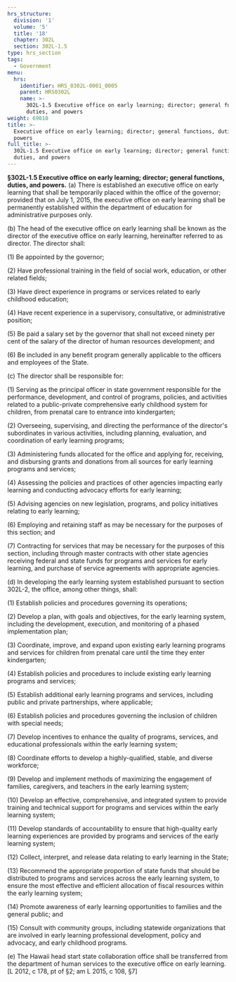 ```yaml
---
hrs_structure:
  division: '1'
  volume: '5'
  title: '18'
  chapter: 302L
  section: 302L-1.5
type: hrs_section
tags:
  - Government
menu:
  hrs:
    identifier: HRS_0302L-0001_0005
    parent: HRS0302L
    name: >-
      302L-1.5 Executive office on early learning; director; general functions,
      duties, and powers
weight: 69010
title: >-
  Executive office on early learning; director; general functions, duties, and
  powers
full_title: >-
  302L-1.5 Executive office on early learning; director; general functions,
  duties, and powers
---
```

**§302L-1.5 Executive office on early learning; director; general functions, duties, and powers.** (a) There is established an executive office on early learning that shall be temporarily placed within the office of the governor; provided that on July 1, 2015, the executive office on early learning shall be permanently established within the department of education for administrative purposes only.

(b) The head of the executive office on early learning shall be known as the director of the executive office on early learning, hereinafter referred to as director. The director shall:

(1) Be appointed by the governor;

(2) Have professional training in the field of social work, education, or other related fields;

(3) Have direct experience in programs or services related to early childhood education;

(4) Have recent experience in a supervisory, consultative, or administrative position;

(5) Be paid a salary set by the governor that shall not exceed ninety per cent of the salary of the director of human resources development; and

(6) Be included in any benefit program generally applicable to the officers and employees of the State.

(c) The director shall be responsible for:

(1) Serving as the principal officer in state government responsible for the performance, development, and control of programs, policies, and activities related to a public-private comprehensive early childhood system for children, from prenatal care to entrance into kindergarten;

(2) Overseeing, supervising, and directing the performance of the director's subordinates in various activities, including planning, evaluation, and coordination of early learning programs;

(3) Administering funds allocated for the office and applying for, receiving, and disbursing grants and donations from all sources for early learning programs and services;

(4) Assessing the policies and practices of other agencies impacting early learning and conducting advocacy efforts for early learning;

(5) Advising agencies on new legislation, programs, and policy initiatives relating to early learning;

(6) Employing and retaining staff as may be necessary for the purposes of this section; and

(7) Contracting for services that may be necessary for the purposes of this section, including through master contracts with other state agencies receiving federal and state funds for programs and services for early learning, and purchase of service agreements with appropriate agencies.

(d) In developing the early learning system established pursuant to section 302L-2, the office, among other things, shall:

(1) Establish policies and procedures governing its operations;

(2) Develop a plan, with goals and objectives, for the early learning system, including the development, execution, and monitoring of a phased implementation plan;

(3) Coordinate, improve, and expand upon existing early learning programs and services for children from prenatal care until the time they enter kindergarten;

(4) Establish policies and procedures to include existing early learning programs and services;

(5) Establish additional early learning programs and services, including public and private partnerships, where applicable;

(6) Establish policies and procedures governing the inclusion of children with special needs;

(7) Develop incentives to enhance the quality of programs, services, and educational professionals within the early learning system;

(8) Coordinate efforts to develop a highly-qualified, stable, and diverse workforce;

(9) Develop and implement methods of maximizing the engagement of families, caregivers, and teachers in the early learning system;

(10) Develop an effective, comprehensive, and integrated system to provide training and technical support for programs and services within the early learning system;

(11) Develop standards of accountability to ensure that high-quality early learning experiences are provided by programs and services of the early learning system;

(12) Collect, interpret, and release data relating to early learning in the State;

(13) Recommend the appropriate proportion of state funds that should be distributed to programs and services across the early learning system, to ensure the most effective and efficient allocation of fiscal resources within the early learning system;

(14) Promote awareness of early learning opportunities to families and the general public; and

(15) Consult with community groups, including statewide organizations that are involved in early learning professional development, policy and advocacy, and early childhood programs.

(e) The Hawaii head start state collaboration office shall be transferred from the department of human services to the executive office on early learning. [L 2012, c 178, pt of §2; am L 2015, c 108, §7]